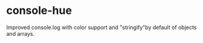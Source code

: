 # console-hue
Improved console.log with color support and "stringify"by default of objects and arrays.

